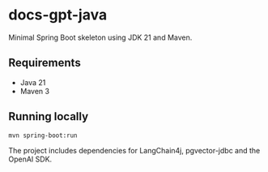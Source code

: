 # docs-gpt-java

Minimal Spring Boot skeleton using JDK 21 and Maven.

## Requirements
- Java 21
- Maven 3

## Running locally
```bash
mvn spring-boot:run
```

The project includes dependencies for LangChain4j, pgvector-jdbc and the OpenAI SDK.
